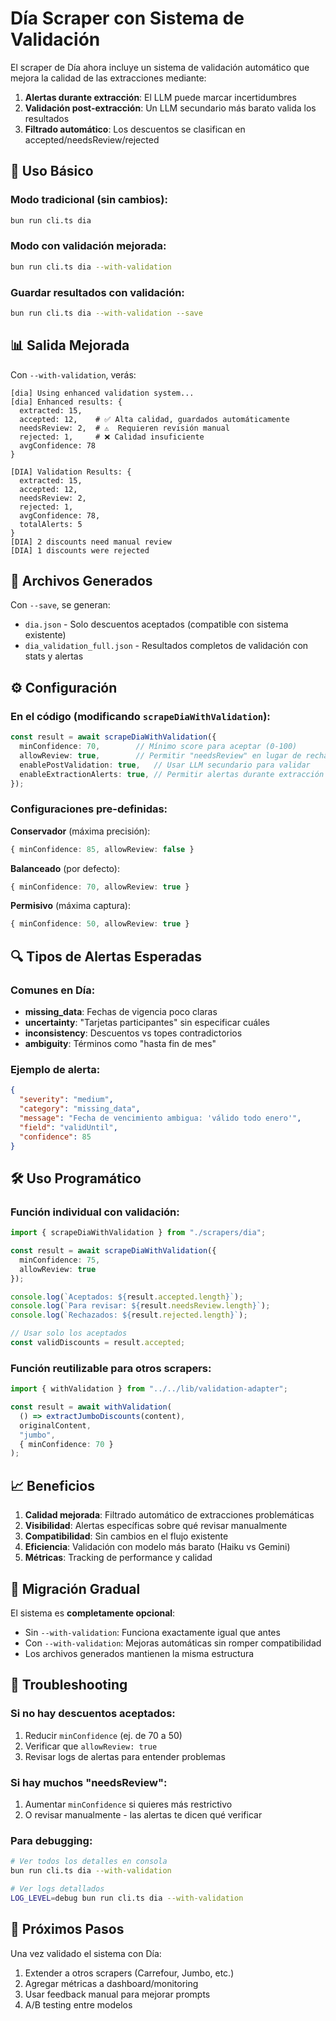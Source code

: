 # Día Scraper con Sistema de Validación

El scraper de Día ahora incluye un sistema de validación automático que mejora la calidad de las extracciones mediante:

1. **Alertas durante extracción**: El LLM puede marcar incertidumbres
2. **Validación post-extracción**: Un LLM secundario más barato valida los resultados
3. **Filtrado automático**: Los descuentos se clasifican en accepted/needsReview/rejected

## 🚀 Uso Básico

### Modo tradicional (sin cambios):
```bash
bun run cli.ts dia
```

### Modo con validación mejorada:
```bash
bun run cli.ts dia --with-validation
```

### Guardar resultados con validación:
```bash
bun run cli.ts dia --with-validation --save
```

## 📊 Salida Mejorada

Con `--with-validation`, verás:

```
[dia] Using enhanced validation system...
[dia] Enhanced results: {
  extracted: 15,
  accepted: 12,    # ✅ Alta calidad, guardados automáticamente
  needsReview: 2,  # ⚠️  Requieren revisión manual
  rejected: 1,     # ❌ Calidad insuficiente
  avgConfidence: 78
}

[DIA] Validation Results: {
  extracted: 15,
  accepted: 12,
  needsReview: 2,
  rejected: 1,
  avgConfidence: 78,
  totalAlerts: 5
}
[DIA] 2 discounts need manual review
[DIA] 1 discounts were rejected
```

## 📁 Archivos Generados

Con `--save`, se generan:

- `dia.json` - Solo descuentos aceptados (compatible con sistema existente)
- `dia_validation_full.json` - Resultados completos de validación con stats y alertas

## ⚙️ Configuración

### En el código (modificando `scrapeDiaWithValidation`):

```typescript
const result = await scrapeDiaWithValidation({
  minConfidence: 70,        // Mínimo score para aceptar (0-100)
  allowReview: true,        // Permitir "needsReview" en lugar de rechazar
  enablePostValidation: true,   // Usar LLM secundario para validar
  enableExtractionAlerts: true, // Permitir alertas durante extracción
});
```

### Configuraciones pre-definidas:

**Conservador** (máxima precisión):
```typescript
{ minConfidence: 85, allowReview: false }
```

**Balanceado** (por defecto):
```typescript
{ minConfidence: 70, allowReview: true }
```

**Permisivo** (máxima captura):
```typescript
{ minConfidence: 50, allowReview: true }
```

## 🔍 Tipos de Alertas Esperadas

### Comunes en Día:
- **missing_data**: Fechas de vigencia poco claras
- **uncertainty**: "Tarjetas participantes" sin especificar cuáles
- **inconsistency**: Descuentos vs topes contradictorios
- **ambiguity**: Términos como "hasta fin de mes"

### Ejemplo de alerta:
```json
{
  "severity": "medium",
  "category": "missing_data",
  "message": "Fecha de vencimiento ambigua: 'válido todo enero'",
  "field": "validUntil",
  "confidence": 85
}
```

## 🛠️ Uso Programático

### Función individual con validación:
```typescript
import { scrapeDiaWithValidation } from "./scrapers/dia";

const result = await scrapeDiaWithValidation({
  minConfidence: 75,
  allowReview: true
});

console.log(`Aceptados: ${result.accepted.length}`);
console.log(`Para revisar: ${result.needsReview.length}`);
console.log(`Rechazados: ${result.rejected.length}`);

// Usar solo los aceptados
const validDiscounts = result.accepted;
```

### Función reutilizable para otros scrapers:
```typescript
import { withValidation } from "../../lib/validation-adapter";

const result = await withValidation(
  () => extractJumboDiscounts(content),
  originalContent,
  "jumbo",
  { minConfidence: 70 }
);
```

## 📈 Beneficios

1. **Calidad mejorada**: Filtrado automático de extracciones problemáticas
2. **Visibilidad**: Alertas específicas sobre qué revisar manualmente
3. **Compatibilidad**: Sin cambios en el flujo existente
4. **Eficiencia**: Validación con modelo más barato (Haiku vs Gemini)
5. **Métricas**: Tracking de performance y calidad

## 🚨 Migración Gradual

El sistema es **completamente opcional**:

- Sin `--with-validation`: Funciona exactamente igual que antes
- Con `--with-validation`: Mejoras automáticas sin romper compatibilidad
- Los archivos generados mantienen la misma estructura

## 🔧 Troubleshooting

### Si no hay descuentos aceptados:
1. Reducir `minConfidence` (ej. de 70 a 50)
2. Verificar que `allowReview: true`
3. Revisar logs de alertas para entender problemas

### Si hay muchos "needsReview":
1. Aumentar `minConfidence` si quieres más restrictivo
2. O revisar manualmente - las alertas te dicen qué verificar

### Para debugging:
```bash
# Ver todos los detalles en consola
bun run cli.ts dia --with-validation

# Ver logs detallados
LOG_LEVEL=debug bun run cli.ts dia --with-validation
```

## 🔮 Próximos Pasos

Una vez validado el sistema con Día:
1. Extender a otros scrapers (Carrefour, Jumbo, etc.)
2. Agregar métricas a dashboard/monitoring
3. Usar feedback manual para mejorar prompts
4. A/B testing entre modelos